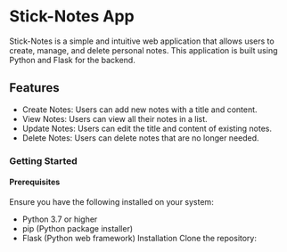 # Stick-Notes App

Stick-Notes is a simple and intuitive web application that allows users to create, manage, and delete personal notes. This application is built using Python and Flask for the backend.

## Features

- Create Notes: Users can add new notes with a title and content.
- View Notes: Users can view all their notes in a list.
- Update Notes: Users can edit the title and content of existing notes.
- Delete Notes: Users can delete notes that are no longer needed.

###  Getting Started
#### Prerequisites
 Ensure you have the following installed on your system:
- Python 3.7 or higher
- pip (Python package installer)
- Flask (Python web framework)
Installation
Clone the repository:
